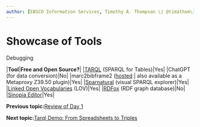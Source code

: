 ```yaml
---
author: [EBSCO Information Services, Timothy A. Thompson \| @timathom\[@indieweb.social\], timothy.thompson@yale.edu]
---
```


# Showcase of Tools

Debugging

|**Tool**|**Free and Open Source?**|
|[TARQL](https://github.com/tarql/tarql) \(SPARQL for Tables\)|Yes|
|ChatGPT \(for data conversion\)|No|
|marc2bibframe2 \([hosted](https://id.loc.gov/tools/bibframe/comparebf-lccn/86197491.txt) \| also available as a Metaproxy Z39.50 plugin\)|Yes|
|[Sparnatural](https://sparnatural.eu/) \(visual SPARQL explorer\)|Yes|
|[Linked Open Vocabularies](https://lov.linkeddata.es/) \(LOV\)|Yes|
|[RDFox](https://www.oxfordsemantic.tech/product?gclid=CjwKCAjw-IWkBhBTEiwA2exyO3IW0o4MasABAX8WsOz8y2ZzQnV1h_DEP89tITeGzT8nsVafxFYT8RoCPIEQAvD_BwE) \(RDF graph database\)|No|
|[Sinopia Editor](https://sinopia.io/)|Yes|

**Previous topic:**[Review of Day 1](../../day_2/lesson_0/review_of_day_1.md)

**Next topic:**[Tarql Demo: From Spreadsheets to Triples](../../day_2/lesson_1/tarql_demo.md)

